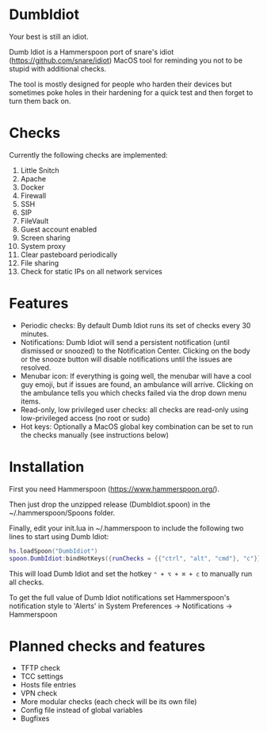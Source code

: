 # DumbIdiot
Your best is still an idiot.

Dumb Idiot is a Hammerspoon port of snare's idiot (https://github.com/snare/idiot) MacOS tool for reminding you not to be stupid with additional checks. 

The tool is mostly designed for people who harden their devices but sometimes poke holes in their hardening for a quick test and then forget to turn them back on. 

# Checks 
Currently the following checks are implemented:
1. Little Snitch
2. Apache
3. Docker
4. Firewall
5. SSH
6. SIP
7. FileVault
8. Guest account enabled
9. Screen sharing
10. System proxy
11. Clear pasteboard periodically
12. File sharing
13. Check for static IPs on all network services

# Features
- Periodic checks: By default Dumb Idiot runs its set of checks every 30 minutes.
- Notifications: Dumb Idiot will send a persistent notification (until dismissed or snoozed) to the Notification Center. Clicking on the body or the snooze button will disable notifications until the issues are resolved.
- Menubar icon: If everything is going well, the menubar will have a cool guy emoji, but if issues are found, an ambulance will arrive. Clicking on the ambulance tells you which checks failed via the drop down menu items.
- Read-only, low privileged user checks: all checks are read-only using low-privileged access (no root or sudo)
- Hot keys: Optionally a MacOS global key combination can be set to run the checks manually (see instructions below)

# Installation
First you need Hammerspoon (https://www.hammerspoon.org/).

Then just drop the unzipped release (DumbIdiot.spoon) in the ~/.hammerspoon/Spoons folder.

Finally, edit your init.lua in ~/.hammerspoon to include the following two lines to start using Dumb Idiot:
```lua 
hs.loadSpoon("DumbIdiot")
spoon.DumbIdiot:bindHotKeys({runChecks = {{"ctrl", "alt", "cmd"}, "c"}})
```

This will load Dumb Idiot and set the hotkey ```⌃ + ⌥ + ⌘ + c``` to manually run all checks. 

To get the full value of Dumb Idiot notifications set Hammerspoon's notification style to 'Alerts' in System Preferences -> Notifications -> Hammerspoon

# Planned checks and features
- TFTP check
- TCC settings
- Hosts file entries
- VPN check
- More modular checks (each check will be its own file)
- Config file instead of global variables
- Bugfixes